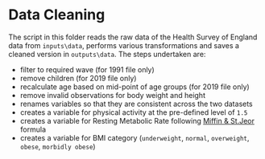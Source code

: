 # Data Cleaning 

The script in this folder reads the raw data of the Health Survey of England data from `inputs\data`, performs various transformations and saves a cleaned version in `outputs\data`. The steps undertaken are:
* filter to required wave (for 1991 file only)
* remove children (for 2019 file only)
* recalculate age based on mid-point of age groups (for 2019 file only)
* remove invalid observations for body weight and height
* renames variables so that they are consistent across the two datasets
* creates a variable for physical activity at the pre-defined level of `1.5`
* creates a variable for Resting Metabolic Rate following [Miffin & St.Jeor](https://pubmed.ncbi.nlm.nih.gov/2305711/) formula
* creates a variable for BMI category (`underweight`, `normal`, `overweight`, `obese`, `morbidly obese`)
